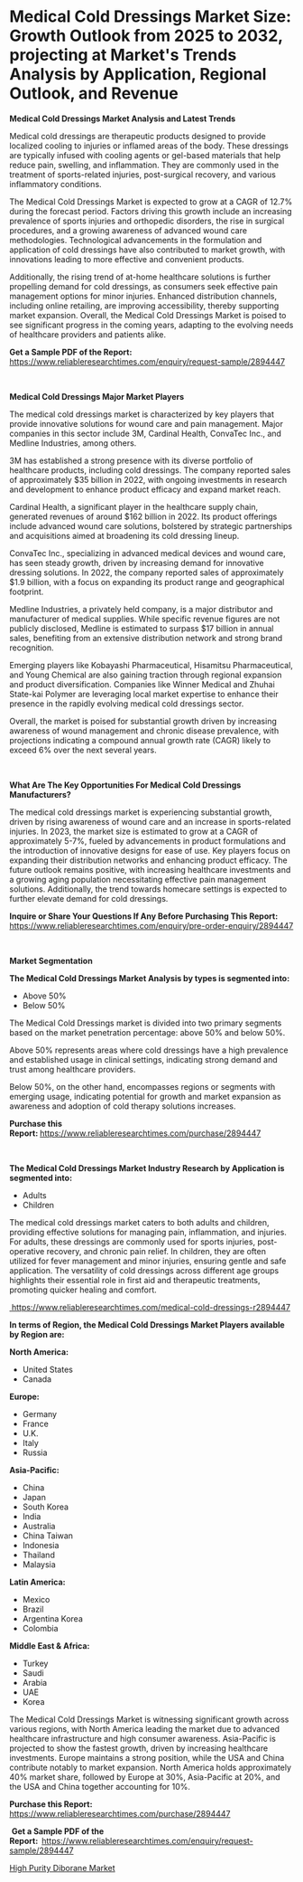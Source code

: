 <p><h1>Medical Cold Dressings Market Size: Growth Outlook from 2025 to 2032, projecting at Market's Trends Analysis by Application, Regional Outlook, and Revenue</h1></p><p><strong>Medical Cold Dressings Market Analysis and Latest Trends</strong></p>
<p><p>Medical cold dressings are therapeutic products designed to provide localized cooling to injuries or inflamed areas of the body. These dressings are typically infused with cooling agents or gel-based materials that help reduce pain, swelling, and inflammation. They are commonly used in the treatment of sports-related injuries, post-surgical recovery, and various inflammatory conditions.</p><p>The Medical Cold Dressings Market is expected to grow at a CAGR of 12.7% during the forecast period. Factors driving this growth include an increasing prevalence of sports injuries and orthopedic disorders, the rise in surgical procedures, and a growing awareness of advanced wound care methodologies. Technological advancements in the formulation and application of cold dressings have also contributed to market growth, with innovations leading to more effective and convenient products.</p><p>Additionally, the rising trend of at-home healthcare solutions is further propelling demand for cold dressings, as consumers seek effective pain management options for minor injuries. Enhanced distribution channels, including online retailing, are improving accessibility, thereby supporting market expansion. Overall, the Medical Cold Dressings Market is poised to see significant progress in the coming years, adapting to the evolving needs of healthcare providers and patients alike.</p></p>
<p><strong>Get a Sample PDF of the Report:&nbsp;</strong> <a href="https://www.reliableresearchtimes.com/enquiry/request-sample/2894447?utm_campaign=3442&utm_medium=2&utm_source=Github&utm_content=ia&utm_term=15032025&utm_id=medical-cold-dressings">https://www.reliableresearchtimes.com/enquiry/request-sample/2894447</a></p>
<p>&nbsp;</p>
<p><strong>Medical Cold Dressings Major Market Players</strong></p>
<p><p>The medical cold dressings market is characterized by key players that provide innovative solutions for wound care and pain management. Major companies in this sector include 3M, Cardinal Health, ConvaTec Inc., and Medline Industries, among others. </p><p>3M has established a strong presence with its diverse portfolio of healthcare products, including cold dressings. The company reported sales of approximately $35 billion in 2022, with ongoing investments in research and development to enhance product efficacy and expand market reach.</p><p>Cardinal Health, a significant player in the healthcare supply chain, generated revenues of around $162 billion in 2022. Its product offerings include advanced wound care solutions, bolstered by strategic partnerships and acquisitions aimed at broadening its cold dressing lineup.</p><p>ConvaTec Inc., specializing in advanced medical devices and wound care, has seen steady growth, driven by increasing demand for innovative dressing solutions. In 2022, the company reported sales of approximately $1.9 billion, with a focus on expanding its product range and geographical footprint.</p><p>Medline Industries, a privately held company, is a major distributor and manufacturer of medical supplies. While specific revenue figures are not publicly disclosed, Medline is estimated to surpass $17 billion in annual sales, benefiting from an extensive distribution network and strong brand recognition.</p><p>Emerging players like Kobayashi Pharmaceutical, Hisamitsu Pharmaceutical, and Young Chemical are also gaining traction through regional expansion and product diversification. Companies like Winner Medical and Zhuhai State-kai Polymer are leveraging local market expertise to enhance their presence in the rapidly evolving medical cold dressings sector. </p><p>Overall, the market is poised for substantial growth driven by increasing awareness of wound management and chronic disease prevalence, with projections indicating a compound annual growth rate (CAGR) likely to exceed 6% over the next several years.</p></p>
<p>&nbsp;</p>
<p><strong>What Are The Key Opportunities For Medical Cold Dressings Manufacturers?</strong></p>
<p><p>The medical cold dressings market is experiencing substantial growth, driven by rising awareness of wound care and an increase in sports-related injuries. In 2023, the market size is estimated to grow at a CAGR of approximately 5-7%, fueled by advancements in product formulations and the introduction of innovative designs for ease of use. Key players focus on expanding their distribution networks and enhancing product efficacy. The future outlook remains positive, with increasing healthcare investments and a growing aging population necessitating effective pain management solutions. Additionally, the trend towards homecare settings is expected to further elevate demand for cold dressings.</p></p>
<p><strong>Inquire or Share Your Questions If Any Before Purchasing This Report:</strong> <a href="https://www.reliableresearchtimes.com/enquiry/pre-order-enquiry/2894447?utm_campaign=3442&utm_medium=2&utm_source=Github&utm_content=ia&utm_term=15032025&utm_id=medical-cold-dressings">https://www.reliableresearchtimes.com/enquiry/pre-order-enquiry/2894447</a></p>
<p>&nbsp;</p>
<p><strong>Market Segmentation</strong></p>
<p><strong>The Medical Cold Dressings Market Analysis by types is segmented into:</strong></p>
<p><ul><li>Above 50%</li><li>Below 50%</li></ul></p>
<p><p>The Medical Cold Dressings market is divided into two primary segments based on the market penetration percentage: above 50% and below 50%. </p><p>Above 50% represents areas where cold dressings have a high prevalence and established usage in clinical settings, indicating strong demand and trust among healthcare providers. </p><p>Below 50%, on the other hand, encompasses regions or segments with emerging usage, indicating potential for growth and market expansion as awareness and adoption of cold therapy solutions increases.</p></p>
<p><strong>Purchase this Report:&nbsp;</strong><a href="https://www.reliableresearchtimes.com/purchase/2894447?utm_campaign=3442&utm_medium=2&utm_source=Github&utm_content=ia&utm_term=15032025&utm_id=medical-cold-dressings">https://www.reliableresearchtimes.com/purchase/2894447</a></p>
<p>&nbsp;</p>
<p><strong>The Medical Cold Dressings Market Industry Research by Application is segmented into:</strong></p>
<p><ul><li>Adults</li><li>Children</li></ul></p>
<p><p>The medical cold dressings market caters to both adults and children, providing effective solutions for managing pain, inflammation, and injuries. For adults, these dressings are commonly used for sports injuries, post-operative recovery, and chronic pain relief. In children, they are often utilized for fever management and minor injuries, ensuring gentle and safe application. The versatility of cold dressings across different age groups highlights their essential role in first aid and therapeutic treatments, promoting quicker healing and comfort.</p></p>
<p><a href="https://www.reliableresearchtimes.com/medical-cold-dressings-r2894447?utm_campaign=3442&utm_medium=2&utm_source=Github&utm_content=ia&utm_term=15032025&utm_id=medical-cold-dressings">&nbsp;https://www.reliableresearchtimes.com/medical-cold-dressings-r2894447</a></p>
<p><strong>In terms of Region, the Medical Cold Dressings Market Players available by Region are:</strong></p>
<p>
    <p> <strong> North America: </strong>
        <ul>
            <li>United States</li>
            <li>Canada</li>
        </ul>
        </p> 
    <p> <strong> Europe: </strong>
        <ul>
            <li>Germany</li>
            <li>France</li>
            <li>U.K.</li>
            <li>Italy</li>
            <li>Russia</li>
        </ul>
        </p> 
    <p> <strong> Asia-Pacific: </strong>
        <ul>
            <li>China</li>
            <li>Japan</li>
            <li>South Korea</li>
            <li>India</li>
            <li>Australia</li>
            <li>China Taiwan</li>
            <li>Indonesia</li>
            <li>Thailand</li>
            <li>Malaysia</li>
        </ul>
        </p> 
    <p> <strong> Latin America: </strong>
        <ul>
            <li>Mexico</li>
            <li>Brazil</li>
            <li>Argentina Korea</li>
            <li>Colombia</li>
        </ul>
        </p> 
    <p> <strong> Middle East & Africa: </strong>
        <ul>
            <li>Turkey</li>
            <li>Saudi</li>
            <li>Arabia</li>
            <li>UAE</li>
            <li>Korea</li>
        </ul>
    </p>
    </p>
<p><p>The Medical Cold Dressings Market is witnessing significant growth across various regions, with North America leading the market due to advanced healthcare infrastructure and high consumer awareness. Asia-Pacific is projected to show the fastest growth, driven by increasing healthcare investments. Europe maintains a strong position, while the USA and China contribute notably to market expansion. North America holds approximately 40% market share, followed by Europe at 30%, Asia-Pacific at 20%, and the USA and China together accounting for 10%.</p></p>
<p><strong>Purchase this Report: </strong><a href="https://www.reliableresearchtimes.com/purchase/2894447?utm_campaign=3442&utm_medium=2&utm_source=Github&utm_content=ia&utm_term=15032025&utm_id=medical-cold-dressings">https://www.reliableresearchtimes.com/purchase/2894447</a></p>
<p>&nbsp;<strong>Get a Sample PDF of the Report:&nbsp;&nbsp;</strong><a href="https://www.reliableresearchtimes.com/enquiry/request-sample/2894447?utm_campaign=3442&utm_medium=2&utm_source=Github&utm_content=ia&utm_term=15032025&utm_id=medical-cold-dressings">https://www.reliableresearchtimes.com/enquiry/request-sample/2894447</a></p>
<p><strong></strong></p>
<p><p><a href="https://github.com/wynonachirei9/Market-Research-Report-List-1/blob/main/high-purity-diborane-market.md?utm_campaign=3442&utm_medium=2&utm_source=Github&utm_content=ia&utm_term=15032025&utm_id=medical-cold-dressings">High Purity Diborane Market</a></p></p>